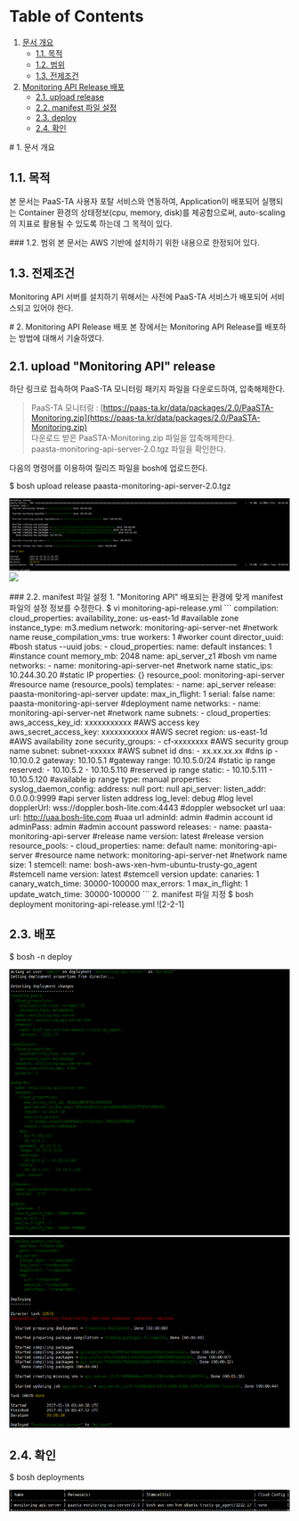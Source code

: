 # Table of Contents

1. [문서 개요](paas-ta-monitoring-api-aws-_v1.0.md#1)
   * [1.1. 목적](paas-ta-monitoring-api-aws-_v1.0.md#2)
   * [1.2. 범위](paas-ta-monitoring-api-aws-_v1.0.md#3)
   * [1.3. 전제조건](paas-ta-monitoring-api-aws-_v1.0.md#4)
2. [Monitoring API Release 배포](paas-ta-monitoring-api-aws-_v1.0.md#5)
   * [2.1.  upload release](paas-ta-monitoring-api-aws-_v1.0.md#6)
   * [2.2.  manifest 파일 설정](paas-ta-monitoring-api-aws-_v1.0.md#7)
   * [2.3.  deploy](paas-ta-monitoring-api-aws-_v1.0.md#8)
   * [2.4.  확인](paas-ta-monitoring-api-aws-_v1.0.md#9)

 \# 1. 문서 개요

## 1.1. 목적

본 문서는 PaaS-TA 사용자 포탈 서비스와 연동하여, Application이 배포되어 실행되는 Container 환경의 상태정보\(cpu, memory, disk\)를 제공함으로써, auto-scaling의 지표로 활용될 수 있도록 하는데 그 목적이 있다.

 \#\#\# 1.2. 범위 본 문서는 AWS 기반에 설치하기 위한 내용으로 한정되어 있다.

## 1.3. 전제조건

Monitoring API 서버를 설치하기 위해서는 사전에 PaaS-TA 서비스가 배포되어 서비스되고 있어야 한다.

 \# 2. Monitoring API Release 배포 본 장에서는 Monitoring API Release를 배포하는 방법에 대해서 기술하였다.

## 2.1.  upload "Monitoring API" release

하단 링크로 접속하여 PaaS-TA 모니터링 패키지 파일을 다운로드하여, 압축해제한다.

> PaaS-TA 모니터링 : [https://paas-ta.kr/data/packages/2.0/PaaSTA-Monitoring.zip](https://paas-ta.kr/data/packages/2.0/PaaSTA-Monitoring.zip)   
>  다운로드 받은 PaaSTA-Monitoring.zip 파일을 압축해제한다.   
>  paasta-monitoring-api-server-2.0.tgz 파일을 확인한다.

다음의 명령어를 이용하여 릴리즈 파일을 bosh에 업로드한다.

$ bosh upload release paasta-monitoring-api-server-2.0.tgz

![](../../../.gitbook/assets/2-1-1%20%2826%29.png) ![](https://github.com/jhuhm13579/trans-test/tree/c3fa60c3f2804eba4cf4bb19f90449a85a66a625/Guide-2.0-Linguine-/Install-Guide/Services/images/monitoring-api/2-1-2.png)

 \#\#\# 2.2. manifest 파일 설정 1. "Monitoring API" 배포되는 환경에 맞게 manifest 파일의 설정 정보를 수정한다. $ vi monitoring-api-release.yml \`\`\` compilation: cloud\_properties: availability\_zone: us-east-1d \#available zone instance\_type: m3.medium network: monitoring-api-server-net \#network name reuse\_compilation\_vms: true workers: 1 \#worker count director\_uuid:  \#bosh status --uuid jobs: - cloud\_properties: name: default instances: 1 \#instance count memory\_mb: 2048 name: api\_server\_z1 \#bosh vm name networks: - name: monitoring-api-server-net \#network name static\_ips: 10.244.30.20 \#static IP properties: {} resource\_pool: monitoring-api-server \#resource name \(resource\_pools\) templates: - name: api\_server release: paasta-monitoring-api-server update: max\_in\_flight: 1 serial: false name: paasta-monitoring-api-server \#deployment name networks: - name: monitoring-api-server-net \#network name subnets: - cloud\_properties: aws\_access\_key\_id: xxxxxxxxxxx \#AWS access key aws\_secret\_access\_key: xxxxxxxxxxx \#AWS secret region: us-east-1d \#AWS availability zone security\_groups: - cf-xxxxxxxx \#AWS security group name subnet: subnet-xxxxxx \#AWS subnet id dns: - xx.xx.xx.xx \#dns ip - 10.10.0.2 gateway: 10.10.5.1 \#gateway range: 10.10.5.0/24 \#static ip range reserved: - 10.10.5.2 - 10.10.5.110 \#reserved ip range static: - 10.10.5.111 - 10.10.5.120 \#available ip range type: manual properties: syslog\_daemon\_config: address: null port: null api\_server: listen\_addr: 0.0.0.0:9999 \#api server listen address log\_level: debug \#log level dopplerUrl: wss://doppler.bosh-lite.com:4443 \#doppler websocket url uaa: url: http://uaa.bosh-lite.com \#uaa url adminId: admin \#admin account id adminPass: admin \#admin account password releases: - name: paasta-monitoring-api-server \#release name version: latest \#release version resource\_pools: - cloud\_properties: name: default name: monitoring-api-server \#resource name network: monitoring-api-server-net \#network name size: 1 stemcell: name: bosh-aws-xen-hvm-ubuntu-trusty-go\_agent \#stemcell name version: latest \#stemcell version update: canaries: 1 canary\_watch\_time: 30000-100000 max\_errors: 1 max\_in\_flight: 1 update\_watch\_time: 30000-100000 \`\`\` 2. manifest 파일 지정 $ bosh deployment monitoring-api-release.yml !\[2-2-1\]

## 2.3.  배포

$ bosh -n deploy

![](../../../.gitbook/assets/2-3-1%20%2829%29.png) ![](../../../.gitbook/assets/2-3-2%20%2817%29.png)

## 2.4.  확인

$ bosh deployments

![](../../../.gitbook/assets/2-4-1%20%2819%29.png)

